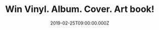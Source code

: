 ---
campaign-uuid: "c-498b9b71-3061-424c-8d56-8aae0e1a4883"
type: "Competition"
category: "Gifts"
date: "2019-02-25T09:00:00.000Z"
end-date: "2019-03-25T23:59:00.000Z"
disable-form: false
is_promoted: false
has_entry_page: true
title: "Win Vinyl. Album. Cover. Art book!"
competition-description: "<p>The complete, definitive and never-before-published catalogue\
  \ of Hipgnosis, Vinyl • Album • Cover • Art finally does justice to the work of\
  \ the most important design collective in music history, which, according to Roddy\
  \ Bogawa, director of the documentary Taken by Storm (2011), ‘designed half your\
  \ record collection’.</p>\n<p>We have one copy of this amazing book to give away\
  \ to one of  our lucky members. Want it? Click below for a chance to win.</p>\n"
hero-header: "Win Vinyl. Album. Cover. Art book!"
terms-confirmation: "N/A"
banner-img: "https://assets.expresslyapp.com/asset-357ec7e4-314c-4c72-b4a0-312e56890ad8.jpg"
logo-left-href: "http://club.expressly.io"
logo-left-image: "https://assets.expresslyapp.com/asset-7e853412-8689-4bce-aa7b-dbcf92e59253.jpg"
logo-left-title: "Expressly Club"
bg-image-hero: "https://assets.expresslyapp.com/asset-21ba1d51-f5a2-4bf4-9864-968b6328d982.jpg"
bg-image-first: "https://assets.expresslyapp.com/asset-7eb6495b-99ad-44bf-83ac-774d325f0251.jpg"
section1-content: "<p>Founded in 1967 by Storm Thorgerson, Aubrey ‘Po’ Powell and\
  \ Peter Christopherson, Hipgnosis gained legendary status in graphic design, transforming\
  \ the look of album art forever and winning five Grammy nominations for package\
  \ design.</p>\n<p>Their revolutionary cover art moved away from the conventional\
  \ group shots favoured by record companies of the day, resulting in the ground-breaking,\
  \ often surreal designs which define the albums of many of the biggest names in\
  \ the history of popular music: 10cc, AC/DC, Black Sabbath, Peter Gabriel, The Police,\
  \ Genesis, Led Zeppelin, Pink Floyd, Paul McCartney, Robert Plant, Syd Barrett,\
  \ Throbbing Gristle, T. Rex, Wings, Yes and XTC, to name but a few. </p>\n<p>It\
  \ also features stunning reproductions of every single Hipgnosis cover, 372 in total.\
  \ Think no more and enter the form below for a chance to win this work of art right\
  \ now!</p>\n"
entry-title: "Win Vinyl. Album. Cover. Art book!"
entry-content: "<p>Enter the draw to win Vinyl. Album. Cover. Art book by entering\
  \ below before 23:59 on 25th of March 2019.\n\_</p>\n"
has-winner: false
prize-description: "Vinyl. Album. Cover. Art book."
special-conditions: "Multiple entries are allowed up to one every day.\r\nThis competition\
  \ is also available on: https://aaa.nme.com/competitions/\r\nvinyl-album-cover-art-book"
country-restrictions:
- "GB"
---